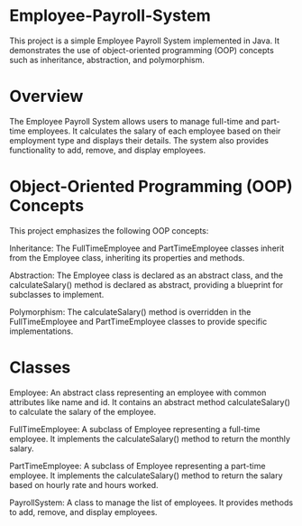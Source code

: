 # Employee-Payroll-System
This project is a simple Employee Payroll System implemented in Java. It demonstrates the use of object-oriented programming (OOP) concepts such as inheritance, abstraction, and polymorphism.

# Overview
The Employee Payroll System allows users to manage full-time and part-time employees. It calculates the salary of each employee based on their employment type and displays their details. The system also provides functionality to add, remove, and display employees.

# Object-Oriented Programming (OOP) Concepts
This project emphasizes the following OOP concepts:

Inheritance: The FullTimeEmployee and PartTimeEmployee classes inherit from the Employee class, inheriting its properties and methods.

Abstraction: The Employee class is declared as an abstract class, and the calculateSalary() method is declared as abstract, providing a blueprint for subclasses to implement.

Polymorphism: The calculateSalary() method is overridden in the FullTimeEmployee and PartTimeEmployee classes to provide specific implementations.

# Classes
Employee: An abstract class representing an employee with common attributes like name and id. It contains an abstract method calculateSalary() to calculate the salary of the employee.

FullTimeEmployee: A subclass of Employee representing a full-time employee. It implements the calculateSalary() method to return the monthly salary.

PartTimeEmployee: A subclass of Employee representing a part-time employee. It implements the calculateSalary() method to return the salary based on hourly rate and hours worked.

PayrollSystem: A class to manage the list of employees. It provides methods to add, remove, and display employees.
